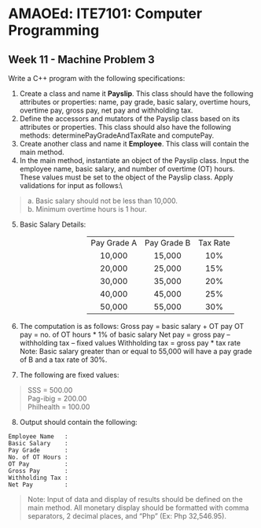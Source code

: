 # AMAOEd: ITE7101: Computer Programming
## Week 11 - Machine Problem 3

Write a C++ program with the following specifications:
1.	Create a class and name it **Payslip**.  This class should have the following attributes or properties: name, pay grade, basic salary, overtime hours, overtime pay, gross pay, net pay and withholding tax.  
2.	Define the accessors and mutators of the Payslip class based on its attributes or properties.  This class should also have the following methods: determinePayGradeAndTaxRate and computePay.
3.	Create another class and name it **Employee**.  This class will contain the main method.
4.	In the main method, instantiate an object of the Payslip class.  Input the employee name, basic salary, and number of overtime (OT) hours.  These values must be set to the object of the Payslip class.  Apply validations for input as follows:\
> a.	Basic salary should not be less than 10,000.\
> b.	Minimum overtime hours is 1 hour.
5.	Basic Salary Details:
  <table style="margin-left: 10rem; text-align: center;">
    <tr><td>Pay Grade A</td><td>Pay Grade B</td><td>Tax Rate</td></tr>
    <tr><td>10,000</td><td>	15,000</td><td>	10%</td></tr>
    <tr><td>20,000</td><td>25,000</td><td>15%</td></tr>
    <tr><td>30,000</td><td>35,000</td><td>20%</td></tr>
    <tr><td>40,000</td><td>45,000</td><td>25%</td></tr>
    <tr><td>50,000</td><td>55,000</td><td>30%</td></tr>
  </table>

6.	The computation is as follows:
Gross pay = basic salary + OT pay
OT pay = no. of OT hours * 1% of basic salary
Net pay = gross pay – withholding tax – fixed values
Withholding tax = gross pay * tax rate 
Note: Basic salary greater than or equal to 55,000 will have a pay grade of B and a tax rate of 30%.

7.	The following are fixed values:
>  SSS = 500.00\
>  Pag-ibig = 200.00\
>  Philhealth = 100.00

8.	Output should contain the following:

```
Employee Name   : 
Basic Salary    :
Pay Grade       :
No. of OT Hours :
OT Pay          : 
Gross Pay       : 
Withholding Tax : 
Net Pay         : 
```

>Note: Input of data and display of results should be defined on the main method. All monetary display should be formatted with comma separators, 2 decimal places, and “Php” (Ex: Php 32,546.95).
